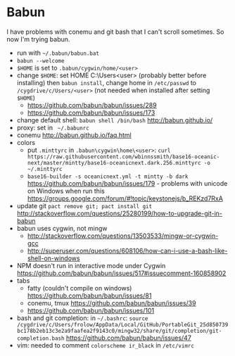 # Babun

I have problems with conemu and git bash that I can't scroll sometimes. So now I'm trying babun.

- run with `~/.babun/babun.bat`
- `babun --welcome`
- `$HOME` is set to `.babun/cygwin/home/<user>`
- change `$HOME`: set HOME C:\Users\<user> (probably better before installing) then `babun install`, change home in `/etc/passwd` to `/cygdrive/c/Users/<user>` (not needed when installed after setting `$HOME`)
  - https://github.com/babun/babun/issues/289
  - https://github.com/babun/babun/issues/173
- change default shell: `babun shell /bin/bash` http://babun.github.io/
- proxy: set in ` ~/.babunrc`
- conemu http://babun.github.io/faq.html
- colors
  - put `.minttyrc` in `.babun\cygwin\home\<user>`: `curl https://raw.githubusercontent.com/wbinnssmith/base16-oceanic-next/master/mintty/base16-oceanicnext.dark.256.minttyrc -o ~/.minttyrc`
  - `base16-builder -s oceanicnext.yml -t mintty -b dark` https://github.com/babun/babun/issues/179 - problems with unicode on Windows when run this https://groups.google.com/forum/#!topic/keystonejs/b_REKzd7RxA
- update git `pact remove git; pact install git` http://stackoverflow.com/questions/25280199/how-to-upgrade-git-in-babun
- babun uses cygwin, not mingw
  - http://stackoverflow.com/questions/13503533/mingw-or-cygwin-gcc
  - http://superuser.com/questions/608106/how-can-i-use-a-bash-like-shell-on-windows
- NPM doesn't run in interactive mode under Cygwin https://github.com/babun/babun/issues/517#issuecomment-160858902
- tabs
  - fatty (couldn't compile on windows) https://github.com/babun/babun/issues/81
  - conemu, tmux https://github.com/babun/babun/issues/39
  - https://github.com/babun/babun/issues/101
- bash and git completion: in `~/.bashrc`: `source /cygdrive/c/Users/frolow/AppData/Local/GitHub/PortableGit_25d850739bc178b2eb13c3e2a9faafea2f9143c0/mingw32/share/git/completion/git-completion.bash` https://github.com/babun/babun/issues/47
- vim: needed to comment `colorscheme ir_black` in `/etc/vimrc`
